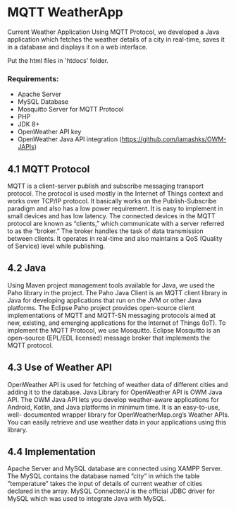 # MQTT WeatherApp
Current Weather Application Using MQTT Protocol, we developed a Java application which fetches the weather details of a city in real-time, saves it in a database and displays it on a web interface.

Put the html files in 'htdocs' folder.

### Requirements:
*  Apache Server
*  MySQL Database
*  Mosquitto Server for MQTT Protocol
*  PHP
*  JDK 8+
*  OpenWeather API key
*  OpenWeather Java API integration (https://github.com/iamashks/OWM-JAPIs)

## 4.1 MQTT Protocol
MQTT is a client-server publish and subscribe messaging transport protocol. The protocol is used mostly in the Internet of Things context and works over TCP/IP protocol. It basically works on the Publish-Subscribe paradigm and also has a low power requirement. It is easy to implement in small devices and has low latency. The connected devices in the MQTT protocol are known as “clients,” which communicate with a server referred to as the “broker.” The broker handles the task of data transmission between clients. It operates in real-time and also maintains a QoS (Quality of Service) level while publishing.

## 4.2 Java
Using Maven project management tools available for Java, we used the Paho library in the project. The Paho Java Client is an MQTT client library in Java for developing applications that run on the JVM or other Java platforms. The Eclipse Paho project provides open-source client implementations of MQTT and MQTT-SN messaging protocols aimed at new, existing, and emerging applications for the Internet of Things (IoT). To implement the MQTT Protocol, we use Mosquitto. Eclipse Mosquitto is an open-source (EPL/EDL licensed) message broker that implements the MQTT protocol.

## 4.3 Use of Weather API
OpenWeather API is used for fetching of weather data of different cities and adding it to the database. Java Library for OpenWeather API is OWM Java API. The OWM Java API lets you develop weather-aware applications for Android, Kotlin, and Java platforms in minimum time. It is an easy-to-use, well- documented wrapper library for OpenWeatherMap.org’s Weather APIs. You can easily retrieve and use weather data in your applications using this library.

## 4.4 Implementation
Apache Server and MySQL database are connected using XAMPP Server. The MySQL contains the database named ”city” in which the table ”temperature” takes the input of details of current weather of cities declared in the array. MySQL Connector/J is the official JDBC driver for MySQL which was used to integrate Java with MySQL.
